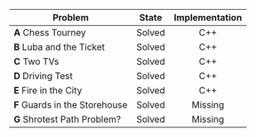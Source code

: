 | Problem        | State           | Implementation  |
 | ------------- |:---------------:| :--------------:|		
 | **A** Chess Tourney | Solved          | C++            |		
 | **B** Luba and the Ticket | Solved          | C++            |	
 | **C** Two TVs | Solved          | C++            |		 
 | **D** Driving Test | Solved          | C++            
 | **E** Fire in the City | Solved          | C++ |            
 | **F** Guards in the Storehouse | Solved          | Missing            |
 | **G** Shrotest Path Problem? | Solved          | Missing            |
